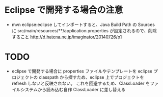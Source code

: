 # Eclipse で開発する場合の注意

* mvn eclipse:eclipse してインポートすると、Java Build Path の Sources に src/main/resources/\*\*/application.properties が設定されるので、削除すること
  http://d.hatena.ne.jp/imaginator/20140726/p1

# TODO

* eclipse で開発する場合に properties ファイルやテンプレートを eclipse プロジェクトの classpath から探すため、eclipse 上でプロジェクトを refresh しないと反映されない。
  これを回避するため、ClassLoader をファイルシステムから読み込む自作 ClassLoader に差し替える

